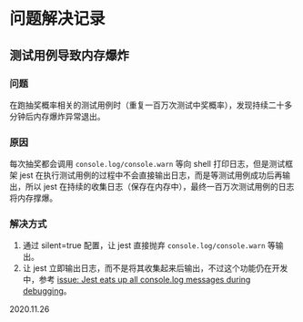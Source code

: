 # 问题解决记录

## 测试用例导致内存爆炸

### 问题

在跑抽奖概率相关的测试用例时（重复一百万次测试中奖概率），发现持续二十多分钟后内存爆炸异常退出。

### 原因

每次抽奖都会调用 `console.log/console.warn` 等向 shell 打印日志，但是测试框架 jest 在执行测试用例的过程中不会直接输出日志，而是等测试用例成功后再输出，所以 jest 在持续的收集日志（保存在内存中），最终一百万次测试用例的日志将内存撑爆。

### 解决方式

1. 通过 silent=true 配置，让 jest 直接抛弃 `console.log/console.warn` 等输出。
2. 让 jest 立即输出日志，而不是将其收集起来后输出，不过这个功能仍在开发中，参考 [issue: Jest eats up all console.log messages during debugging](https://github.com/facebook/jest/issues/8208)。

<right-text>2020.11.26</right-text>

<Vssue title="前端问题解决记录" />